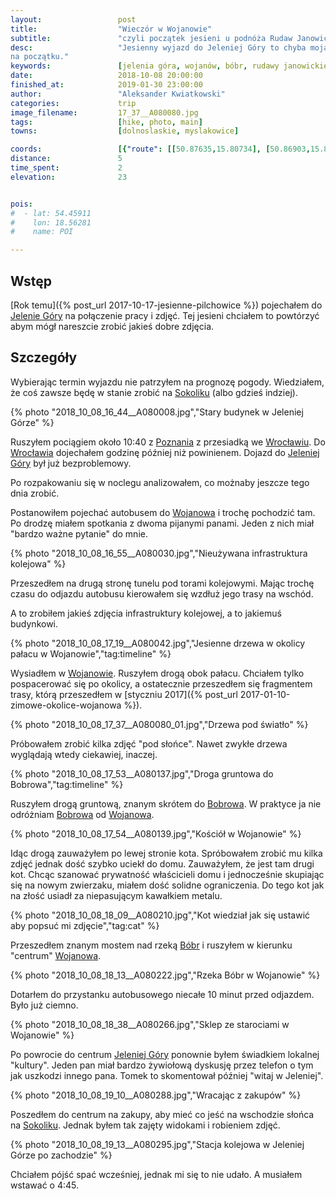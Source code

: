 ```yaml
---
layout:                 post
title:                  "Wieczór w Wojanowie"
subtitle:               "czyli początek jesieni u podnóża Rudaw Janowickich"
desc:                   "Jesienny wyjazd do Jeleniej Góry to chyba moja nowa tradycja. Ponoć jesień jest najpiękniejsza i trudno mi się z tym nie zgodzić. Ja uważam, że są różne etapy jesieni. Tym razem byłem
na początku."
keywords:               [jelenia góra, wojanów, bóbr, rudawy janowickie, bobrów, spacer]
date:                   2018-10-08 20:00:00
finished_at:            2019-01-30 23:00:00
author:                 "Aleksander Kwiatkowski"
categories:             trip
image_filename:         17_37__A080080.jpg
tags:                   [hike, photo, main]
towns:                  [dolnoslaskie, myslakowice]

coords:                 [{"route": [[50.87635,15.80734], [50.86903,15.81678], [50.86887,15.82734], [50.87640,15.81446], [50.87635,15.80648]], "type": "hike"}]
distance:               5
time_spent:             2
elevation:              23


pois:
#  - lat: 54.45911
#    lon: 18.56281
#    name: POI

---
```


[wiki-jelenia-gora]: https://pl.wikipedia.org/wiki/Jelenia_G%C3%B3ra
[wiki-sokolik]: https://pl.wikipedia.org/wiki/Sokolik
[wiki-wroclaw]: https://pl.wikipedia.org/wiki/Wroc%C5%82aw
[wiki-wojanow]: https://pl.wikipedia.org/wiki/Wojan%C3%B3w
[wiki-bobrow]: https://pl.wikipedia.org/wiki/Bobr%C3%B3w_(powiat_jeleniog%C3%B3rski)
[wiki-poznan]: https://pl.wikipedia.org/wiki/Pozna%C5%84
[wiki-bobr]: https://pl.wikipedia.org/wiki/B%C3%B3br_(dop%C5%82yw_Odry)

## Wstęp

[Rok temu]({% post_url 2017-10-17-jesienne-pilchowice %}) pojechałem
do [Jelenie Góry][wiki-jelenia-gora] na połączenie pracy i zdjęć.
Tej jesieni chciałem to powtórzyć abym mógł
nareszcie zrobić jakieś dobre zdjęcia.

## Szczegóły

Wybierając termin wyjazdu nie patrzyłem na prognozę pogody.
Wiedziałem, że coś zawsze będę w stanie zrobić na [Sokoliku][wiki-sokolik]
(albo gdzieś indziej).

{% photo "2018_10_08_16_44__A080008.jpg","Stary budynek w Jeleniej Górze" %}

Ruszyłem pociągiem około 10:40 z [Poznania][wiki-poznan]
z przesiadką we [Wrocławiu][wiki-wroclaw]. Do [Wrocławia][wiki-wroclaw]
dojechałem godzinę później niż powinienem. Dojazd do [Jeleniej Góry][wiki-jelenia-gora]
był już bezproblemowy.

Po rozpakowaniu się w noclegu analizowałem, co możnaby
jeszcze tego dnia zrobić.

Postanowiłem pojechać autobusem do [Wojanowa][wiki-wojanow] i trochę
pochodzić tam. Po drodzę miałem spotkania z dwoma pijanymi panami. Jeden
z nich miał "bardzo ważne pytanie" do mnie.

{% photo "2018_10_08_16_55__A080030.jpg","Nieużywana infrastruktura kolejowa" %}

Przeszedłem na drugą stronę tunelu pod torami kolejowymi. Mając trochę czasu do odjazdu
autobusu kierowałem się wzdłuż jego trasy na wschód.

A to zrobiłem jakieś zdjęcia infrastruktury kolejowej, a to jakiemuś
budynkowi.

{% photo "2018_10_08_17_19__A080042.jpg","Jesienne drzewa w okolicy pałacu w Wojanowie","tag:timeline" %}

Wysiadłem w [Wojanowie][wiki-wojanow]. Ruszyłem drogą obok pałacu.
Chciałem tylko pospacerować się po okolicy, a ostatecznie przeszedłem
się fragmentem trasy, którą przeszedłem
w [styczniu 2017]({% post_url 2017-01-10-zimowe-okolice-wojanowa %}).

{% photo "2018_10_08_17_37__A080080_01.jpg","Drzewa pod światło" %}

Próbowałem zrobić kilka zdjęć "pod słońce". Nawet zwykłe drzewa wyglądają wtedy
ciekawiej, inaczej.

{% photo "2018_10_08_17_53__A080137.jpg","Droga gruntowa do Bobrowa","tag:timeline" %}

Ruszyłem drogą gruntową, znanym skrótem do [Bobrowa][wiki-bobrow]. W praktyce ja
nie odróżniam [Bobrowa][wiki-bobrow] od [Wojanowa][wiki-wojanow].

{% photo "2018_10_08_17_54__A080139.jpg","Kościół w Wojanowie" %}

Idąc drogą zauważyłem po lewej stronie kota. Spróbowałem zrobić mu kilka zdjęć
jednak dość szybko uciekł do domu. Zauważyłem, że jest tam drugi kot.
Chcąc szanować prywatność właścicieli domu i jednocześnie skupiając się na nowym zwierzaku,
miałem dość solidne ograniczenia. Do tego kot jak na złość usiadł
za niepasującym kawałkiem metalu.

{% photo "2018_10_08_18_09__A080210.jpg","Kot wiedział jak się ustawić aby popsuć mi zdjęcie","tag:cat" %}

Przeszedłem znanym mostem nad rzeką [Bóbr][wiki-bobr] i ruszyłem w
kierunku "centrum" [Wojanowa][wiki-wojanow].

{% photo "2018_10_08_18_13__A080222.jpg","Rzeka Bóbr w Wojanowie" %}

Dotarłem do przystanku autobusowego niecałe 10 minut przed odjazdem.
Było już ciemno.

{% photo "2018_10_08_18_38__A080266.jpg","Sklep ze starociami w Wojanowie" %}

Po powrocie do centrum [Jeleniej Góry][wiki-jelenia-gora] ponownie byłem świadkiem
lokalnej "kultury". Jeden pan miał bardzo żywiołową dyskusję przez telefon o tym
jak uszkodzi innego pana. Tomek to skomentował później "witaj w Jeleniej".

{% photo "2018_10_08_19_10__A080288.jpg","Wracając z zakupów" %}

Poszedłem do centrum na zakupy, aby mieć co jeść na wschodzie słońca
na [Sokoliku][wiki-sokolik]. Jednak byłem tak zajęty widokami i robieniem
zdjęć.

{% photo "2018_10_08_19_13__A080295.jpg","Stacja kolejowa w Jeleniej Górze po zachodzie" %}

Chciałem pójść spać wcześniej, jednak mi się to nie udało. A musiałem wstawać o 4:45.
